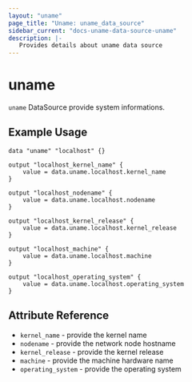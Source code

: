 ```yaml
---
layout: "uname"
page_title: "Uname: uname_data_source"
sidebar_current: "docs-uname-data-source-uname"
description: |-
   Provides details about uname data source
---
```


# uname

`uname` DataSource provide system informations.

## Example Usage

```hcl
data "uname" "localhost" {}

output "localhost_kernel_name" {
    value = data.uname.localhost.kernel_name
}

output "localhost_nodename" {
    value = data.uname.localhost.nodename
}

output "localhost_kernel_release" {
    value = data.uname.localhost.kernel_release
}

output "localhost_machine" {
    value = data.uname.localhost.machine
}

output "localhost_operating_system" {
    value = data.uname.localhost.operating_system
}
```

## Attribute Reference

* `kernel_name` - provide the kernel name
* `nodename` - provide the network node hostname
* `kernel_release` - provide the kernel release
* `machine` - provide the machine hardware name
* `operating_system` - provide the operating system